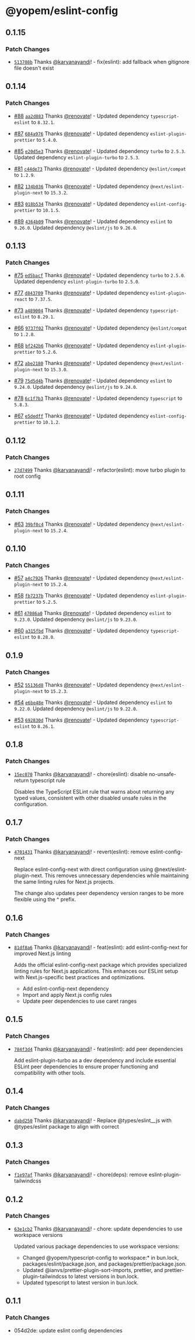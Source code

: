 # @yopem/eslint-config

## 0.1.15

### Patch Changes

- [`513708b`](https://github.com/yopem/tooling/commit/513708be068be8baf0874759f382448a72868aec)
  Thanks [@karyanayandi](https://github.com/karyanayandi)! - fix(eslint): add
  fallback when gitignore file doesn't exist

## 0.1.14

### Patch Changes

- [#88](https://github.com/yopem/tooling/pull/88)
  [`aa2d883`](https://github.com/yopem/tooling/commit/aa2d883394da42d808036d1d1cd0f7d67f1b3b5b)
  Thanks [@renovate](https://github.com/apps/renovate)! - Updated dependency
  `typescript-eslint` to `8.32.1`.

- [#87](https://github.com/yopem/tooling/pull/87)
  [`684a976`](https://github.com/yopem/tooling/commit/684a976458d32c27786c23df8238449ee2ce922c)
  Thanks [@renovate](https://github.com/apps/renovate)! - Updated dependency
  `eslint-plugin-prettier` to `5.4.0`.

- [#85](https://github.com/yopem/tooling/pull/85)
  [`e20d5e3`](https://github.com/yopem/tooling/commit/e20d5e352d636ce952b55897f53a5ae9acbe5b2c)
  Thanks [@renovate](https://github.com/apps/renovate)! - Updated dependency
  `turbo` to `2.5.3`. Updated dependency `eslint-plugin-turbo` to `2.5.3`.

- [#81](https://github.com/yopem/tooling/pull/81)
  [`c44de73`](https://github.com/yopem/tooling/commit/c44de73916db3534a0977f0a570dc2f17097ea90)
  Thanks [@renovate](https://github.com/apps/renovate)! - Updated dependency
  `@eslint/compat` to `1.2.9`.

- [#82](https://github.com/yopem/tooling/pull/82)
  [`134b036`](https://github.com/yopem/tooling/commit/134b036bf89d57ee48da12417da395d1835e25dc)
  Thanks [@renovate](https://github.com/apps/renovate)! - Updated dependency
  `@next/eslint-plugin-next` to `15.3.2`.

- [#83](https://github.com/yopem/tooling/pull/83)
  [`018b534`](https://github.com/yopem/tooling/commit/018b5345f0c1de40a49b498b9c2c817125173f92)
  Thanks [@renovate](https://github.com/apps/renovate)! - Updated dependency
  `eslint-config-prettier` to `10.1.5`.

- [#89](https://github.com/yopem/tooling/pull/89)
  [`4364b09`](https://github.com/yopem/tooling/commit/4364b09a32c6392f6707f6fce9b4a8d56c848288)
  Thanks [@renovate](https://github.com/apps/renovate)! - Updated dependency
  `eslint` to `9.26.0`. Updated dependency `@eslint/js` to `9.26.0`.

## 0.1.13

### Patch Changes

- [#75](https://github.com/yopem/tooling/pull/75)
  [`ed5bacf`](https://github.com/yopem/tooling/commit/ed5bacfbe1a10ca22d6e2fcca414b441b0f59f33)
  Thanks [@renovate](https://github.com/apps/renovate)! - Updated dependency
  `turbo` to `2.5.0`. Updated dependency `eslint-plugin-turbo` to `2.5.0`.

- [#77](https://github.com/yopem/tooling/pull/77)
  [`d843709`](https://github.com/yopem/tooling/commit/d8437091393c28aa7d388c3c5571a5c87bd2a831)
  Thanks [@renovate](https://github.com/apps/renovate)! - Updated dependency
  `eslint-plugin-react` to `7.37.5`.

- [#73](https://github.com/yopem/tooling/pull/73)
  [`a489004`](https://github.com/yopem/tooling/commit/a4890046594b6867cc4f6b408daddcd3b1e9571b)
  Thanks [@renovate](https://github.com/apps/renovate)! - Updated dependency
  `typescript-eslint` to `8.29.1`.

- [#66](https://github.com/yopem/tooling/pull/66)
  [`9737f02`](https://github.com/yopem/tooling/commit/9737f02ec33f0f38af23903913c75642844be9d3)
  Thanks [@renovate](https://github.com/apps/renovate)! - Updated dependency
  `@eslint/compat` to `1.2.8`.

- [#68](https://github.com/yopem/tooling/pull/68)
  [`bf242b6`](https://github.com/yopem/tooling/commit/bf242b6da342057aebfdd091b0d9b98066a6dbce)
  Thanks [@renovate](https://github.com/apps/renovate)! - Updated dependency
  `eslint-plugin-prettier` to `5.2.6`.

- [#72](https://github.com/yopem/tooling/pull/72)
  [`abe2180`](https://github.com/yopem/tooling/commit/abe21802ee287b97bd5bdb14d26ded65b7049802)
  Thanks [@renovate](https://github.com/apps/renovate)! - Updated dependency
  `@next/eslint-plugin-next` to `15.3.0`.

- [#79](https://github.com/yopem/tooling/pull/79)
  [`75d5d4b`](https://github.com/yopem/tooling/commit/75d5d4bb6fb2bfbc6e88e05aec1549d938828d45)
  Thanks [@renovate](https://github.com/apps/renovate)! - Updated dependency
  `eslint` to `9.24.0`. Updated dependency `@eslint/js` to `9.24.0`.

- [#78](https://github.com/yopem/tooling/pull/78)
  [`6c1f7b3`](https://github.com/yopem/tooling/commit/6c1f7b3a47540214dfcfbb991e6af2f36c399ea2)
  Thanks [@renovate](https://github.com/apps/renovate)! - Updated dependency
  `typescript` to `5.8.3`.

- [#67](https://github.com/yopem/tooling/pull/67)
  [`e5dedff`](https://github.com/yopem/tooling/commit/e5dedff9d0c18de2cccd9689a5653aaa6995fca2)
  Thanks [@renovate](https://github.com/apps/renovate)! - Updated dependency
  `eslint-config-prettier` to `10.1.2`.

## 0.1.12

### Patch Changes

- [`27d7499`](https://github.com/yopem/tooling/commit/27d7499cbdadbeb0d9e3644fa37585893e6bc3aa)
  Thanks [@karyanayandi](https://github.com/karyanayandi)! - refactor(eslint):
  move turbo plugin to root config

## 0.1.11

### Patch Changes

- [#63](https://github.com/yopem/tooling/pull/63)
  [`39bf0c4`](https://github.com/yopem/tooling/commit/39bf0c47fff6373c3e86ed435109a51dd41cf49d)
  Thanks [@renovate](https://github.com/apps/renovate)! - Updated dependency
  `@next/eslint-plugin-next` to `15.2.4`.

## 0.1.10

### Patch Changes

- [#57](https://github.com/yopem/tooling/pull/57)
  [`a4c7926`](https://github.com/yopem/tooling/commit/a4c7926f2c39cbf1be7448bba4ac634ac5f7c106)
  Thanks [@renovate](https://github.com/apps/renovate)! - Updated dependency
  `@next/eslint-plugin-next` to `15.2.4`.

- [#58](https://github.com/yopem/tooling/pull/58)
  [`fb7237b`](https://github.com/yopem/tooling/commit/fb7237bc06837af34c0805e285f796ab90d5de8e)
  Thanks [@renovate](https://github.com/apps/renovate)! - Updated dependency
  `eslint-plugin-prettier` to `5.2.5`.

- [#61](https://github.com/yopem/tooling/pull/61)
  [`47086a0`](https://github.com/yopem/tooling/commit/47086a08cce146c7bf68f1f1a64f9d6540efabdb)
  Thanks [@renovate](https://github.com/apps/renovate)! - Updated dependency
  `eslint` to `9.23.0`. Updated dependency `@eslint/js` to `9.23.0`.

- [#60](https://github.com/yopem/tooling/pull/60)
  [`a315fbd`](https://github.com/yopem/tooling/commit/a315fbda02411443b723a38334f193951726a6c0)
  Thanks [@renovate](https://github.com/apps/renovate)! - Updated dependency
  `typescript-eslint` to `8.28.0`.

## 0.1.9

### Patch Changes

- [#52](https://github.com/yopem/tooling/pull/52)
  [`55136d8`](https://github.com/yopem/tooling/commit/55136d8a90391d5a255a920ee0ca55aa3f7d29c4)
  Thanks [@renovate](https://github.com/apps/renovate)! - Updated dependency
  `@next/eslint-plugin-next` to `15.2.3`.

- [#54](https://github.com/yopem/tooling/pull/54)
  [`e6be48e`](https://github.com/yopem/tooling/commit/e6be48e9dc2036a2b630cdd36e5e82279d84b065)
  Thanks [@renovate](https://github.com/apps/renovate)! - Updated dependency
  `eslint` to `9.22.0`. Updated dependency `@eslint/js` to `9.22.0`.

- [#53](https://github.com/yopem/tooling/pull/53)
  [`692830d`](https://github.com/yopem/tooling/commit/692830d2d9d21e756adcb8b2d46421632f17fbf5)
  Thanks [@renovate](https://github.com/apps/renovate)! - Updated dependency
  `typescript-eslint` to `8.26.1`.

## 0.1.8

### Patch Changes

- [`15ec070`](https://github.com/yopem/tooling/commit/15ec07066d60d113509d23f964a7fc27697f001e)
  Thanks [@karyanayandi](https://github.com/karyanayandi)! - chore(eslint):
  disable no-unsafe-return typescript rule

  Disables the TypeScript ESLint rule that warns about returning any typed
  values, consistent with other disabled unsafe rules in the configuration.

## 0.1.7

### Patch Changes

- [`4701431`](https://github.com/yopem/tooling/commit/4701431d627bef2053c320a92f62676b29fd7b4d)
  Thanks [@karyanayandi](https://github.com/karyanayandi)! - revert(eslint):
  remove eslint-config-next

  Replace eslint-config-next with direct configuration using
  @next/eslint-plugin-next. This removes unnecessary dependencies while
  maintaining the same linting rules for Next.js projects.

  The change also updates peer dependency version ranges to be more flexible
  using the ^ prefix.

## 0.1.6

### Patch Changes

- [`81df8a6`](https://github.com/yopem/tooling/commit/81df8a6a55bd4a972456f0648dc8f7a5ff3733a6)
  Thanks [@karyanayandi](https://github.com/karyanayandi)! - feat(eslint): add
  eslint-config-next for improved Next.js linting

  Adds the official eslint-config-next package which provides specialized
  linting rules for Next.js applications. This enhances our ESLint setup with
  Next.js-specific best practices and optimizations.

  - Add eslint-config-next dependency
  - Import and apply Next.js config rules
  - Update peer dependencies to use caret ranges

## 0.1.5

### Patch Changes

- [`784f3d4`](https://github.com/yopem/tooling/commit/784f3d40bbdb2ed16d3af1428007d0f35547e293)
  Thanks [@karyanayandi](https://github.com/karyanayandi)! - feat(eslint): add
  peer dependencies

  Add eslint-plugin-turbo as a dev dependency and include essential ESLint peer
  dependencies to ensure proper functioning and compatibility with other tools.

## 0.1.4

### Patch Changes

- [`dabd250`](https://github.com/yopem/tooling/commit/dabd2502ff436cf94c4367e60f1ce0a5ec41f199)
  Thanks [@karyanayandi](https://github.com/karyanayandi)! - Replace
  @types/eslint\_\_js with @types/eslint package to align with correct

## 0.1.3

### Patch Changes

- [`f1e97af`](https://github.com/yopem/tooling/commit/f1e97af56ba714ea7aa737d3b4409bdc096e9647)
  Thanks [@karyanayandi](https://github.com/karyanayandi)! - chore(deps): remove
  eslint-plugin-tailwindcss

## 0.1.2

### Patch Changes

- [`63e1cb2`](https://github.com/yopem/tooling/commit/63e1cb219dc1bb6de722db004b5648c1ba00b34f)
  Thanks [@karyanayandi](https://github.com/karyanayandi)! - chore: update
  dependencies to use workspace versions

  Updated various package dependencies to use workspace versions:

  - Changed @yopem/typescript-config to workspace:\* in bun.lock,
    packages/eslint/package.json, and packages/prettier/package.json.
  - Updated @ianvs/prettier-plugin-sort-imports, prettier, and
    prettier-plugin-tailwindcss to latest versions in bun.lock.
  - Updated typescript to latest version in bun.lock.

## 0.1.1

### Patch Changes

- 054d2de: update eslint config dependencies
